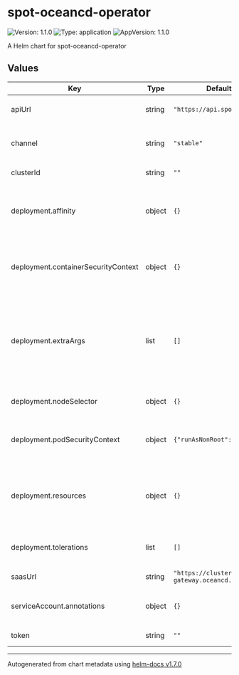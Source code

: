 # spot-oceancd-operator

![Version: 1.1.0](https://img.shields.io/badge/Version-1.1.0-informational?style=flat-square) ![Type: application](https://img.shields.io/badge/Type-application-informational?style=flat-square) ![AppVersion: 1.1.0](https://img.shields.io/badge/AppVersion-1.1.0-informational?style=flat-square)

A Helm chart for spot-oceancd-operator

## Values

| Key | Type | Default | Description |
|-----|------|---------|-------------|
| apiUrl | string | `"https://api.spotinst.io"` | (Optional) Spot Api URL |
| channel | string | `"stable"` | (Optional) Operator Catalog channel |
| clusterId | string | `""` | (Required) Cluster ID |
| deployment.affinity | object | `{}` | (Optional) Assign custom [affinity] rules to the deployment |
| deployment.containerSecurityContext | object | `{}` | (Optional) Security Context to set on container level |
| deployment.extraArgs | list | `[]` | (Optional) Additional command line arguments to pass to rollouts-controller.  A list of flags. |
| deployment.nodeSelector | object | `{}` | (Optional) Node selector |
| deployment.podSecurityContext | object | `{"runAsNonRoot":true}` | (Optional) Security Context to set on pod level |
| deployment.resources | object | `{}` | (Optional) Resource limits and requests for the controller pods. |
| deployment.tolerations | list | `[]` | (Optional) Tolerations for use with node taints |
| saasUrl | string | `"https://cluster-gateway.oceancd.io"` | (Optional) Saas URL |
| serviceAccount.annotations | object | `{}` | (Optional) Service Account Annotations |
| token | string | `""` | (Required) Spot Token |

----------------------------------------------
Autogenerated from chart metadata using [helm-docs v1.7.0](https://github.com/norwoodj/helm-docs/releases/v1.7.0)
